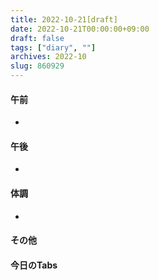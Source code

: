 ```yaml
---
title: 2022-10-21[draft]
date: 2022-10-21T00:00:00+09:00
draft: false
tags: ["diary", ""]
archives: 2022-10
slug: 860929
---
```

#### 午前
- 
#### 午後
- 
#### 体調
- 
#### その他
#### 今日のTabs